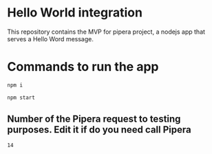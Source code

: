 # Hello World integration

This repository contains the MVP for pipera project, a nodejs app that serves a Hello Word message.

# Commands to run the app

```bash
npm i

npm start
```

## Number of the Pipera request to testing purposes. Edit it if do you need call Pipera

`14`
